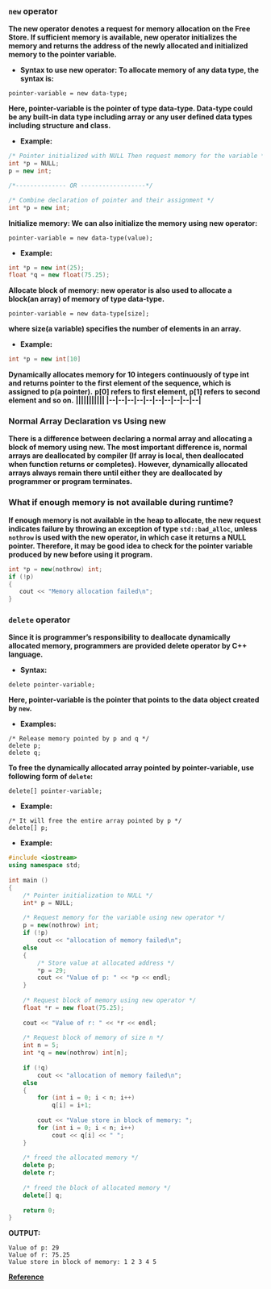 ### `new` operator

**The new operator denotes a request for memory allocation on the Free Store. If sufficient memory is available, new operator initializes the memory and returns the address of the newly allocated and initialized memory to the pointer variable.**

- **Syntax to use new operator: To allocate memory of any data type, the syntax is:**
```
pointer-variable = new data-type;
```
**Here, pointer-variable is the pointer of type data-type. Data-type could be any built-in data type including array or any user defined data types including structure and class.**

- **Example:**
```cpp
/* Pointer initialized with NULL Then request memory for the variable */
int *p = NULL; 
p = new int;   

/*-------------- OR ------------------*/

/* Combine declaration of pointer and their assignment */
int *p = new int; 
```
**Initialize memory: We can also initialize the memory using new operator:**
```
pointer-variable = new data-type(value);
```   
- **Example:**
```cpp
int *p = new int(25);
float *q = new float(75.25);
```
**Allocate block of memory: new operator is also used to allocate a block(an array) of memory of type data-type.**
```
pointer-variable = new data-type[size];
````
**where size(a variable) specifies the number of elements in an array.**

- **Example:**
 ```cpp
 int *p = new int[10]
```
**Dynamically allocates memory for 10 integers continuously of type int and returns pointer to the first element of the sequence, which is assigned to p(a pointer).**
**p[0] refers to first element, p[1] refers to second element and so on.**
**|__|__|__|__|__|__|__|__|__|__|
  |--|--|--|--|--|--|--|--|--|--|**

### Normal Array Declaration vs Using new
**There is a difference between declaring a normal array and allocating a block of memory using new. The most important difference is, normal arrays are deallocated by compiler (If array is local, then deallocated when function returns or completes). However, dynamically allocated arrays always remain there until either they are deallocated by programmer or program terminates.**

### What if enough memory is not available during runtime?
**If enough memory is not available in the heap to allocate, the new request indicates failure by throwing an exception of type `std::bad_alloc`, unless `nothrow` is used with the new operator, in which case it returns a NULL pointer. Therefore, it may be good idea to check for the pointer variable produced by new before using it program.**

```cpp
int *p = new(nothrow) int;
if (!p)
{
   cout << "Memory allocation failed\n";
}
```

### `delete` operator

**Since it is programmer’s responsibility to deallocate dynamically allocated memory, programmers are provided delete operator by C++ language.**
- **Syntax:**
```
delete pointer-variable;  
```
**Here, pointer-variable is the pointer that points to the data object created by `new`.**
- **Examples:**
```
/* Release memory pointed by p and q */
delete p;
delete q;
```
**To free the dynamically allocated array pointed by pointer-variable, use following form of `delete`:**
```
delete[] pointer-variable;  
```
- **Example:**
```
/* It will free the entire array pointed by p */
delete[] p;
```
- **Example:**
```cpp
#include <iostream> 
using namespace std; 
  
int main () 
{ 
    /* Pointer initialization to NULL */
    int* p = NULL; 
  
    /* Request memory for the variable using new operator */
    p = new(nothrow) int; 
    if (!p) 
        cout << "allocation of memory failed\n"; 
    else
    { 
        /* Store value at allocated address */
        *p = 29; 
        cout << "Value of p: " << *p << endl; 
    } 
  
    /* Request block of memory using new operator */
    float *r = new float(75.25); 
  
    cout << "Value of r: " << *r << endl; 
  
    /* Request block of memory of size n */
    int n = 5; 
    int *q = new(nothrow) int[n]; 
  
    if (!q) 
        cout << "allocation of memory failed\n"; 
    else
    { 
        for (int i = 0; i < n; i++) 
            q[i] = i+1; 
  
        cout << "Value store in block of memory: "; 
        for (int i = 0; i < n; i++) 
            cout << q[i] << " "; 
    } 
  
    /* freed the allocated memory */
    delete p; 
    delete r; 
  
    /* freed the block of allocated memory */
    delete[] q; 
  
    return 0; 
} 
```
**OUTPUT:**
```
Value of p: 29
Value of r: 75.25
Value store in block of memory: 1 2 3 4 5 
```

**[Reference](https://www.geeksforgeeks.org/new-and-delete-operators-in-cpp-for-dynamic-memory/)**
